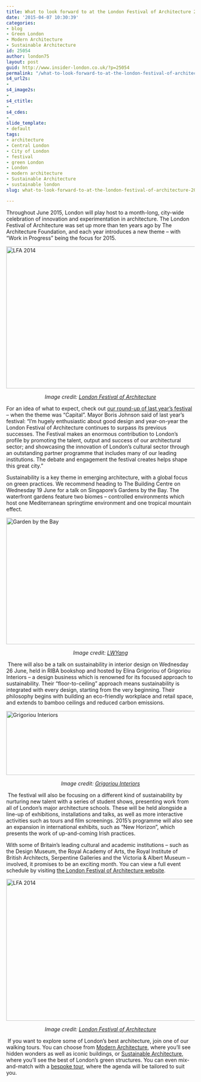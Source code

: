 ```yaml
---
title: What to look forward to at the London Festival of Architecture 2015
date: '2015-04-07 10:30:39'
categories:
- blog
- Green London
- Modern Architecture
- Sustainable Architecture
id: 25054
author: london75
layout: post
guid: http://www.insider-london.co.uk/?p=25054
permalink: "/what-to-look-forward-to-at-the-london-festival-of-architecture-2015/"
s4_url2s:
- 
s4_image2s:
- 
s4_ctitle:
- 
s4_cdes:
- 
slide_template:
- default
tags:
- architecture
- Central London
- City of London
- festival
- green London
- London
- modern architecture
- Sustainable Architecture
- sustainable london
slug: what-to-look-forward-to-at-the-london-festival-of-architecture-2015

---
```

Throughout June 2015, London will play host to a month-long, city-wide celebration of innovation and experimentation in architecture. The London Festival of Architecture was set up more than ten years ago by The Architecture Foundation, and each year introduces a new theme – with “Work in Progress” being the focus for 2015.

[<img class="aligncenter size-full wp-image-25058" src="http://www.insider-london.co.uk/wp-content/uploads/2015/04/lfa_mini.jpg" alt="LFA 2014" width="569" height="379" />](http://www.insider-london.co.uk/wp-content/uploads/2015/04/lfa_mini.jpg)

<p style="text-align: center;">
  <em>Image credit: <a href="http://www.londonfestivalofarchitecture.org/">London Festival of Architecture</a></em>
</p>

For an idea of what to expect, check out [our round-up of last year’s festival](http://www.insider-london.co.uk/2014/08/11/london-festival-of-architecture-2014-the-best-bits/) – when the theme was “Capital”. Mayor Boris Johnson said of last year’s festival: &#8220;I’m hugely enthusiastic about good design and year-on-year the London Festival of Architecture continues to surpass its previous successes. The Festival makes an enormous contribution to London’s profile by promoting the talent, output and success of our architectural sector; and showcasing the innovation of London’s cultural sector through an outstanding partner programme that includes many of our leading institutions. The debate and engagement the festival creates helps shape this great city.&#8221;

Sustainability is a key theme in emerging architecture, with a global focus on green practices. We recommend heading to The Building Centre on Wednesday 19 June for a talk on Singapore’s Gardens by the Bay. The waterfront gardens feature two biomes ­­– controlled environments which host one Mediterranean springtime environment and one tropical mountain effect.

[<img class="aligncenter size-full wp-image-25056" src="http://www.insider-london.co.uk/wp-content/uploads/2015/04/garden-by-the-bay_mini.jpg" alt="Garden by the Bay" width="569" height="338" />](http://www.insider-london.co.uk/wp-content/uploads/2015/04/garden-by-the-bay_mini.jpg)

<p style="text-align: center;">
  <em>Image credit: <a href="https://www.flickr.com/photos/lwy/12966029623/in/photolist-fE5L2E-nRcJDb-nRcRU3-fE5MVE-oSfJAQ-d7KhXm-kKLhST-oShGsF-oQfSxh-dYYqh9-dD8J7g-dDXxVp-oDhEas-mPuCnM-hxiBT8-oVvcq4-mPwvom-jmh4WM-jmiPpV-jmh4Ez-gmCcpz-fE5MMA-oUT6kE-m5CSVp-jmmASN-oYBU9k-cpxeLb-e8DE3j-jmiXeU-dohgw2-jmisJB-doiXrh-e8xYhP-e8DDvf-eMgQ4K-eMgJ4R-eMtwsL-dohtVW-pakXYy-jmgVXR-hxhUsd-jP72n6-ekLC9x-jmh84D-dogQ4V-dYYmGL-impZUP-impqhF-9oao8P-csoZ37">LWYang</a></em>
</p>

 There will also be a talk on sustainability in interior design on Wednesday 26 June, held in RIBA bookshop and hosted by Elina Grigoriou of Grigoriou Interiors – a design business which is renowned for its focused approach to sustainability. Their “floor-to-ceiling” approach means sustainability is integrated with every design, starting from the very beginning. Their philosophy begins with building an eco-friendly workplace and retail space, and extends to bamboo ceilings and reduced carbon emissions.

[<img class="aligncenter size-full wp-image-25057" src="http://www.insider-london.co.uk/wp-content/uploads/2015/04/grigoriou_mini.jpg" alt="Grigoriou Interiors" width="569" height="171" />](http://www.insider-london.co.uk/wp-content/uploads/2015/04/grigoriou_mini.jpg)

<p style="text-align: center;">
  <em>Image credit: <a href="http://grigoriou.co.uk/">Grigoriou Interiors</a></em>
</p>

 The festival will also be focusing on a different kind of sustainability by nurturing new talent with a series of student shows, presenting work from all of London’s major architecture schools. These will be held alongside a line-up of exhibitions, installations and talks, as well as more interactive activities such as tours and film screenings. 2015’s programme will also see an expansion in international exhibits, such as “New Horizon”, which presents the work of up-and-coming Irish practices.

With some of Britain’s leading cultural and academic institutions – such as the Design Museum, the Royal Academy of Arts, the Royal Institute of British Architects, Serpentine Galleries and the Victoria & Albert Museum – involved, it promises to be an exciting month. You can view a full event schedule by visiting [the London Festival of Architecture website](http://www.londonfestivalofarchitecture.org/index.php/events/calendar).

[<img class="aligncenter size-full wp-image-25059" src="http://www.insider-london.co.uk/wp-content/uploads/2015/04/LFA-History-2014-2_mini.jpg" alt="LFA 2014" width="569" height="379" />](http://www.insider-london.co.uk/wp-content/uploads/2015/04/LFA-History-2014-2_mini.jpg)

<p style="text-align: center;">
  <em>Image credit: <a href="http://www.londonfestivalofarchitecture.org/">London Festival of Architecture</a></em>
</p>

 If you want to explore some of London’s best architecture, join one of our walking tours. You can choose from [Modern Architecture](http://www.insider-london.co.uk/london-architecture-walking-tours/), where you’ll see hidden wonders as well as iconic buildings, or [Sustainable Architecture](http://www.insider-london.co.uk/sustainable-green-building-london-tours-2/), where you’ll see the best of London’s green structures. You can even mix-and-match with a [bespoke tour](http://www.insider-london.co.uk/private-bespoke-tours-london-walking-tours/), where the agenda will be tailored to suit you.